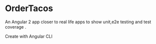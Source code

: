 # OrderTacos
An Angular 2 app closer to real life apps to show unit,e2e testing and test coverage . 

Create with Angular CLI 
